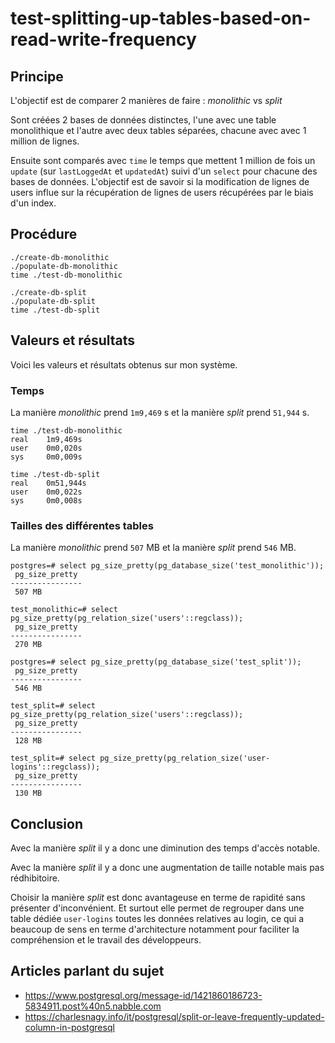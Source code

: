# test-splitting-up-tables-based-on-read-write-frequency


## Principe

L'objectif est de comparer 2 manières de faire : *monolithic* vs *split*

Sont créées 2 bases de données distinctes, l'une avec une table monolithique et l'autre avec deux tables séparées, chacune avec avec 1 million de lignes.

Ensuite sont comparés avec `time` le temps que mettent 1 million de fois un `update` (sur `lastLoggedAt` et `updatedAt`) suivi d'un `select` pour chacune des bases de données. L'objectif est de savoir si la modification de lignes de users influe sur la récupération de lignes de users récupérées par le biais d'un index.


## Procédure

```shell
./create-db-monolithic
./populate-db-monolithic
time ./test-db-monolithic
```

```shell
./create-db-split
./populate-db-split
time ./test-db-split
```

## Valeurs et résultats

Voici les valeurs et résultats obtenus sur mon système.

### Temps

La manière *monolithic* prend `1m9,469` s et la manière *split* prend `51,944` s.

```shell
time ./test-db-monolithic
real    1m9,469s
user    0m0,020s
sys     0m0,009s
```

```shell
time ./test-db-split
real    0m51,944s
user    0m0,022s
sys     0m0,008s
```

### Tailles des différentes tables

La manière *monolithic* prend `507` MB et la manière *split* prend `546` MB.

```
postgres=# select pg_size_pretty(pg_database_size('test_monolithic'));
 pg_size_pretty 
----------------
 507 MB
```

```
test_monolithic=# select pg_size_pretty(pg_relation_size('users'::regclass));
 pg_size_pretty 
----------------
 270 MB
```

```
postgres=# select pg_size_pretty(pg_database_size('test_split'));
 pg_size_pretty 
----------------
 546 MB
```

```
test_split=# select pg_size_pretty(pg_relation_size('users'::regclass));
 pg_size_pretty 
----------------
 128 MB
```

```
test_split=# select pg_size_pretty(pg_relation_size('user-logins'::regclass));
 pg_size_pretty 
----------------
 130 MB
```


## Conclusion

Avec la manière *split* il y a donc une diminution des temps d'accès notable.

Avec la manière *split* il y a donc une augmentation de taille notable mais pas rédhibitoire.

Choisir la manière *split* est donc avantageuse en terme de rapidité sans présenter d'inconvénient.
Et surtout elle permet de regrouper dans une table dédiée `user-logins` toutes les données relatives au login, ce qui a beaucoup de sens en terme d'architecture notamment pour faciliter la compréhension et le travail des développeurs.


## Articles parlant du sujet

* https://www.postgresql.org/message-id/1421860186723-5834911.post%40n5.nabble.com
* https://charlesnagy.info/it/postgresql/split-or-leave-frequently-updated-column-in-postgresql
